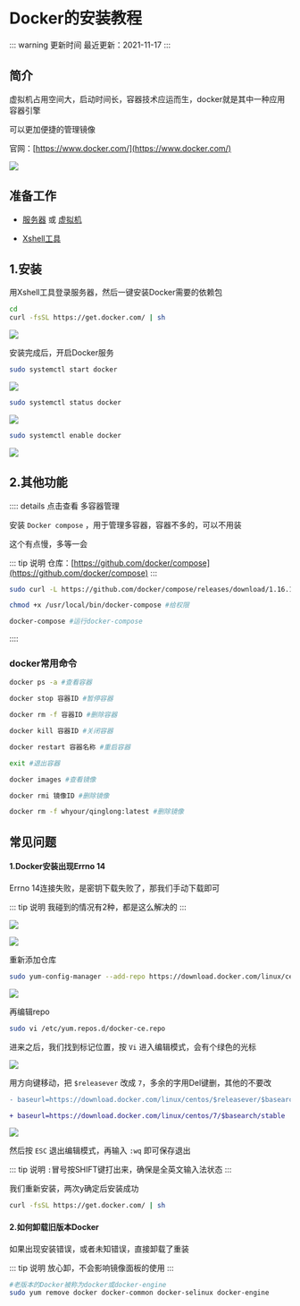 
# Docker的安装教程

::: warning 更新时间
最近更新：2021-11-17
:::


## 简介

虚拟机占用空间大，启动时间长，容器技术应运而生，docker就是其中一种应用容器引擎

可以更加便捷的管理镜像


官网：[https://www.docker.com/](https://www.docker.com/)

![](./docker-01.png)




## 准备工作

* [服务器](../ECS/) 或 [虚拟机](../VMware/)

* [Xshell工具](../Xshell/)




## 1.安装

用Xshell工具登录服务器，然后一键安装Docker需要的依赖包

```sh
cd
curl -fsSL https://get.docker.com/ | sh
```

![](./docker-02.png)




安装完成后，开启Docker服务

```sh
sudo systemctl start docker
```

![](./docker-03.png)



```sh
sudo systemctl status docker
```

![](./docker-04.png)




```sh
sudo systemctl enable docker
```

![](./docker-05.png)






## 2.其他功能


:::: details 点击查看 多容器管理

安装 `Docker compose` ，用于管理多容器，容器不多的，可以不用装


这个有点慢，多等一会

::: tip 说明
仓库：[https://github.com/docker/compose](https://github.com/docker/compose)
:::

```sh
sudo curl -L https://github.com/docker/compose/releases/download/1.16.1/docker-compose-`uname -s`-`uname -m` -o /usr/local/bin/docker-compose
```


```sh
chmod +x /usr/local/bin/docker-compose #给权限
```


```sh
docker-compose #运行docker-compose
```

::::






### docker常用命令




```sh
docker ps -a #查看容器

docker stop 容器ID #暂停容器

docker rm -f 容器ID #删除容器

docker kill 容器ID #关闭容器

docker restart 容器名称 #重启容器

exit #退出容器

docker images #查看镜像

docker rmi 镜像ID #删除镜像

docker rm -f whyour/qinglong:latest #删除镜像
```









## 常见问题





#### 1.Docker安装出现Errno 14


Errno 14连接失败，是密钥下载失败了，那我们手动下载即可

::: tip 说明
我碰到的情况有2种，都是这么解决的
:::

![](./docker-06.png)

![](./docker-07.png)


重新添加仓库

```sh
sudo yum-config-manager --add-repo https://download.docker.com/linux/centos/docker-ce.repo
```

![](./docker-08.png)



再编辑repo

```sh
sudo vi /etc/yum.repos.d/docker-ce.repo
```

进来之后，我们找到标记位置，按 `Vi` 进入编辑模式，会有个绿色的光标

![](./docker-09.png)


用方向键移动，把 `$releasever` 改成 `7`，多余的字用Del键删，其他的不要改

```diff
- baseurl=https://download.docker.com/linux/centos/$releasever/$basearch/stable`

+ baseurl=https://download.docker.com/linux/centos/7/$basearch/stable
```

![](./docker-10.png)



然后按 `ESC` 退出编辑模式，再输入 `:wq` 即可保存退出

::: tip 说明
`:`冒号按SHIFT键打出来，确保是全英文输入法状态
:::



我们重新安装，两次y确定后安装成功

```sh
curl -fsSL https://get.docker.com/ | sh
```










#### 2.如何卸载旧版本Docker


如果出现安装错误，或者未知错误，直接卸载了重装

::: tip 说明
放心卸，不会影响镜像面板的使用
:::

```sh
#老版本的Docker被称为docker或docker-engine
sudo yum remove docker docker-common docker-selinux docker-engine
```






